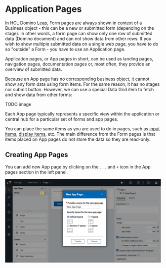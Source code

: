 # Application Pages

In HCL Domino Leap, Form pages are always shown in context of a Business object - this can be a new or submitted form (depending on the stage). 
In other words, a form page can show only one row of submitted data (Domino document) and can not show data from other rows. If you wish to show multiple submitted data on a single web page, you have to do so "outside" a Form - you have to use an Application page.

Application pages, or App pages in short, can be used as landing pages, navigation pages, documentation pages or, most often, they provide an overview of submitted data.

Because an App page has no corresponding business object, it cannot show any form data using form items. For the same reason, it has no stages nor submit button. However, we can use a special Data Grid item to fetch and show data from other forms:

TODO image

Each App page typically represents a specific view within the application or central hub for a particular set of forms and app pages.

You can place the same items as you are used to do in pages, such
as [input items](./input_items.md), [display items](./display_items.md), etc. The main difference from the Form pages is that
items placed on App pages do not store the data so they are read-only.

## Creating App Pages
You can add new App page by clicking on the `...` and `+` icon in the App pages section in the left panel. 

![img_16.png](img_16.png)
